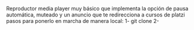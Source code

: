 Reproductor media player muy básico que implementa la opción de pausa automática, muteado y un anuncio que te redirecciona a cursos de platzi
pasos para ponerlo en marcha de manera local:
1- git clone 
2-
